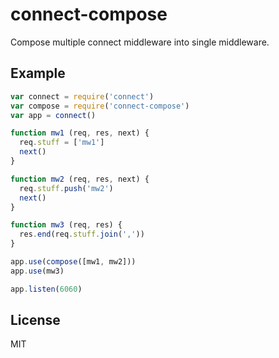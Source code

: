 # connect-compose

Compose multiple connect middleware into single middleware.

## Example

```javascript
var connect = require('connect')
var compose = require('connect-compose')
var app = connect()

function mw1 (req, res, next) {
  req.stuff = ['mw1']
  next()
}

function mw2 (req, res, next) {
  req.stuff.push('mw2')
  next()
}

function mw3 (req, res) {
  res.end(req.stuff.join(','))
}

app.use(compose([mw1, mw2]))
app.use(mw3)

app.listen(6060)

```

## License

MIT
